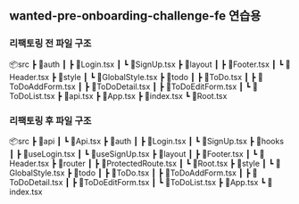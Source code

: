 ## wanted-pre-onboarding-challenge-fe 연습용

### 리팩토링 전 파일 구조

📦src
┣ 📂auth
┃ ┣ 📜Login.tsx
┃ ┗ 📜SignUp.tsx
┣ 📂layout
┃ ┣ 📜Footer.tsx
┃ ┗ 📜Header.tsx
┣ 📂style
┃ ┗ 📜GlobalStyle.tsx
┣ 📂todo
┃ ┣ 📜ToDo.tsx
┃ ┣ 📜ToDoAddForm.tsx
┃ ┣ 📜ToDoDetail.tsx
┃ ┣ 📜ToDoEditForm.tsx
┃ ┗ 📜ToDoList.tsx
┣ 📜api.tsx
┣ 📜App.tsx
┣ 📜index.tsx
┗ 📜Root.tsx

### 리팩토링 후 파일 구조

📦src
┣ 📂api
┃ ┗ 📜Api.tsx
┣ 📂auth
┃ ┣ 📜Login.tsx
┃ ┗ 📜SignUp.tsx
┣ 📂hooks
┃ ┣ 📜useLogin.tsx
┃ ┗ 📜useSignUp.tsx
┣ 📂layout
┃ ┣ 📜Footer.tsx
┃ ┗ 📜Header.tsx
┣ 📂router
┃ ┣ 📜ProtectedRoute.tsx
┃ ┗ 📜Root.tsx
┣ 📂style
┃ ┗ 📜GlobalStyle.tsx
┣ 📂todo
┃ ┣ 📜ToDo.tsx
┃ ┣ 📜ToDoAddForm.tsx
┃ ┣ 📜ToDoDetail.tsx
┃ ┣ 📜ToDoEditForm.tsx
┃ ┗ 📜ToDoList.tsx
┣ 📜App.tsx
┗ 📜index.tsx
